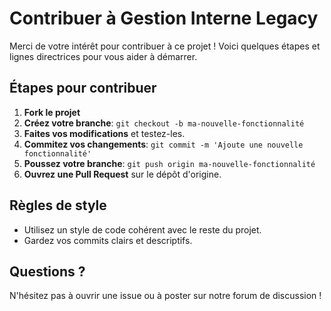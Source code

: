 # Contribuer à Gestion Interne Legacy

Merci de votre intérêt pour contribuer à ce projet ! Voici quelques étapes et lignes directrices pour vous aider à démarrer.

## Étapes pour contribuer
1. **Fork le projet**
2. **Créez votre branche**: `git checkout -b ma-nouvelle-fonctionnalité`
3. **Faites vos modifications** et testez-les.
4. **Commitez vos changements**: `git commit -m 'Ajoute une nouvelle fonctionnalité'`
5. **Poussez votre branche**: `git push origin ma-nouvelle-fonctionnalité`
6. **Ouvrez une Pull Request** sur le dépôt d'origine.

## Règles de style
- Utilisez un style de code cohérent avec le reste du projet.
- Gardez vos commits clairs et descriptifs.

## Questions ?
N'hésitez pas à ouvrir une issue ou à poster sur notre forum de discussion !